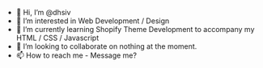 - 👋 Hi, I’m @dhsiv
- 👀 I’m interested in Web Development / Design
- 🌱 I’m currently learning Shopify Theme Development to accompany my HTML / CSS / Javascript
- 💞️ I’m looking to collaborate on nothing at the moment.
- 📫 How to reach me - Message me?

<!---
dhsiv/dhsiv is a ✨ special ✨ repository because its `README.md` (this file) appears on your GitHub profile.
You can click the Preview link to take a look at your changes.
--->
